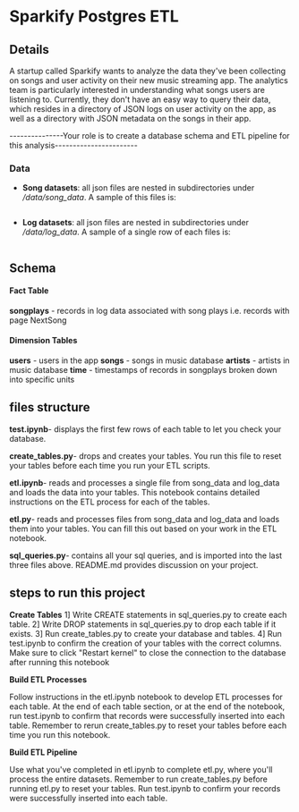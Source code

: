 # Sparkify Postgres ETL

## Details
A startup called Sparkify wants to analyze the data they've been collecting on songs and user activity on their new music streaming app. 
The analytics team is particularly interested in understanding what songs users are listening to. 
Currently, they don't have an easy way to query their data, which resides in a directory of JSON logs on user activity on the app, as well as a directory with JSON metadata on the songs in their app.

---------------Your role is to create a database schema and ETL pipeline for this analysis-----------------------
### Data
- **Song datasets**: all json files are nested in subdirectories under */data/song_data*. A sample of this files is:

```{"num_songs": 1, "artist_id": "ARJIE2Y1187B994AB7", "artist_latitude": null, "artist_longitude": null, "artist_location": "", "artist_name": "Line Renaud", "song_id": "SOUPIRU12A6D4FA1E1", "title": "Der Kleine Dompfaff", "duration": 152.92036, "year": 0}
```

- **Log datasets**: all json files are nested in subdirectories under */data/log_data*. A sample of a single row of each files is:

```{"artist":"Slipknot","auth":"LoggedIn","firstName":"Aiden","gender":"M","itemInSession":0,"lastName":"Ramirez","length":192.57424,"level":"paid","location":"New York-Newark-Jersey City, NY-NJ-PA","method":"PUT","page":"NextSong","registration":1540283578796.0,"sessionId":19,"song":"Opium Of The People (Album Version)","status":200,"ts":1541639510796,"userAgent":"\"Mozilla\/5.0 (Windows NT 6.1) AppleWebKit\/537.36 (KHTML, like Gecko) Chrome\/36.0.1985.143 Safari\/537.36\"","userId":"20"}
```

## Schema

#### Fact Table
**songplays** - records in log data associated with song plays i.e. records with page NextSong

#### Dimension Tables
**users** - users in the app
**songs** - songs in music database
**artists** - artists in music database
**time** - timestamps of records in songplays broken down into specific units


## files structure

**test.ipynb**- displays the first few rows of each table to let you check your database.

**create_tables.py**- drops and creates your tables. You run this file to reset your tables before each time you run your ETL scripts.

**etl.ipynb**- reads and processes a single file from song_data and log_data and loads the data into your tables. This notebook contains detailed instructions on the ETL process for each of the tables.

**etl.py**- reads and processes files from song_data and log_data and loads them into your tables. You can fill this out based on your work in the ETL notebook.

**sql_queries.py**- contains all your sql queries, and is imported into the last three files above.
README.md provides discussion on your project.

## steps to run this project
**Create Tables**
1] Write CREATE statements in sql_queries.py to create each table.
2] Write DROP statements in sql_queries.py to drop each table if it exists.
3] Run create_tables.py to create your database and tables.
4] Run test.ipynb to confirm the creation of your tables with the correct columns. Make sure to click "Restart kernel" to close the connection to the database after running this notebook

**Build ETL Processes**

Follow instructions in the etl.ipynb notebook to develop ETL processes for each table. At the end of each table section, or at the end of the notebook, run test.ipynb to confirm that records were successfully inserted into each table. Remember to rerun create_tables.py to reset your tables before each time you run this notebook.

**Build ETL Pipeline**

Use what you've completed in etl.ipynb to complete etl.py, where you'll process the entire datasets. Remember to run create_tables.py before running etl.py to reset your tables. Run test.ipynb to confirm your records were successfully inserted into each table.